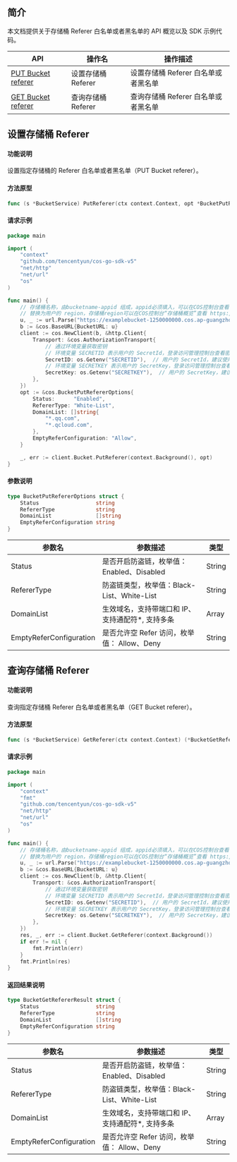 ## 简介

本文档提供关于存储桶 Referer 白名单或者黑名单的 API 概览以及 SDK 示例代码。

| API                                                          | 操作名         | 操作描述                   |
| ------------------------------------------------------------ | -------------- | -------------------------- |
| [PUT Bucket referer](https://cloud.tencent.com/document/product/436/32492) | 设置存储桶 Referer | 设置存储桶 Referer 白名单或者黑名单 |
| [GET Bucket referer](https://cloud.tencent.com/document/product/436/32493) | 查询存储桶 Referer | 查询存储桶 Referer 白名单或者黑名单 |

## 设置存储桶 Referer

#### 功能说明

设置指定存储桶的 Referer 白名单或者黑名单（PUT Bucket referer）。

#### 方法原型

```go
func (s *BucketService) PutReferer(ctx context.Context, opt *BucketPutRefererOptions) (*Response, error)
```

#### 请求示例

```go
package main

import (
    "context"
    "github.com/tencentyun/cos-go-sdk-v5"
    "net/http"
    "net/url"
    "os"
)

func main() {
    // 存储桶名称，由bucketname-appid 组成，appid必须填入，可以在COS控制台查看存储桶名称。 https://console.cloud.tencent.com/cos5/bucket
    // 替换为用户的 region，存储桶region可以在COS控制台“存储桶概览”查看 https://console.cloud.tencent.com/ ，关于地域的详情见 https://cloud.tencent.com/document/product/436/6224 。
    u, _ := url.Parse("https://examplebucket-1250000000.cos.ap-guangzhou.myqcloud.com")
    b := &cos.BaseURL{BucketURL: u}
    client := cos.NewClient(b, &http.Client{
        Transport: &cos.AuthorizationTransport{
            // 通过环境变量获取密钥
            // 环境变量 SECRETID 表示用户的 SecretId，登录访问管理控制台查看密钥，https://console.cloud.tencent.com/cam/capi
            SecretID: os.Getenv("SECRETID"),  // 用户的 SecretId，建议使用子账号密钥，授权遵循最小权限指引，降低使用风险。子账号密钥获取可参考 https://cloud.tencent.com/document/product/598/37140
            // 环境变量 SECRETKEY 表示用户的 SecretKey，登录访问管理控制台查看密钥，https://console.cloud.tencent.com/cam/capi
            SecretKey: os.Getenv("SECRETKEY"),  // 用户的 SecretKey，建议使用子账号密钥，授权遵循最小权限指引，降低使用风险。子账号密钥获取可参考 https://cloud.tencent.com/document/product/598/37140
        },
    })
    opt := &cos.BucketPutRefererOptions{
        Status:      "Enabled",
        RefererType: "White-List",
        DomainList: []string{
            "*.qq.com",
            "*.qcloud.com",
        },
        EmptyReferConfiguration: "Allow",
    }

    _, err := client.Bucket.PutReferer(context.Background(), opt)
}
```

#### 参数说明

```go
type BucketPutRefererOptions struct {
    Status                  string 
    RefererType             string 
    DomainList              []string 
    EmptyReferConfiguration string
}
```

| 参数名                                   | 参数描述                                                     | 类型                                     |
| ---------------------------------------- | ------------------------------------------------------------ | ---------------------------------------- |
| Status                         | 是否开启防盗链，枚举值：Enabled、Disabled | String                                   |
| RefererType | 防盗链类型，枚举值：Black-List、White-List                | String |
| DomainList | 生效域名，支持带端口和 IP、支持通配符\*, 支持多条 | Array |
| EmptyReferConfiguration | 是否允许空 Refer 访问，枚举值： Allow、Deny | String |

## 查询存储桶 Referer

#### 功能说明

查询指定存储桶 Referer 白名单或者黑名单（GET Bucket referer）。

#### 方法原型

```go
func (s *BucketService) GetReferer(ctx context.Context) (*BucketGetRefererResult, *Response, error)
```

#### 请求示例

```go
package main

import (
    "context"
    "fmt"
    "github.com/tencentyun/cos-go-sdk-v5"
    "net/http"
    "net/url"
    "os"
)

func main() {
    // 存储桶名称，由bucketname-appid 组成，appid必须填入，可以在COS控制台查看存储桶名称。 https://console.cloud.tencent.com/cos5/bucket
    // 替换为用户的 region，存储桶region可以在COS控制台“存储桶概览”查看 https://console.cloud.tencent.com/ ，关于地域的详情见 https://cloud.tencent.com/document/product/436/6224 。
    u, _ := url.Parse("https://examplebucket-1250000000.cos.ap-guangzhou.myqcloud.com")
    b := &cos.BaseURL{BucketURL: u}
    client := cos.NewClient(b, &http.Client{
        Transport: &cos.AuthorizationTransport{
            // 通过环境变量获取密钥
            // 环境变量 SECRETID 表示用户的 SecretId，登录访问管理控制台查看密钥，https://console.cloud.tencent.com/cam/capi
            SecretID: os.Getenv("SECRETID"),  // 用户的 SecretId，建议使用子账号密钥，授权遵循最小权限指引，降低使用风险。子账号密钥获取可参考 https://cloud.tencent.com/document/product/598/37140
            // 环境变量 SECRETKEY 表示用户的 SecretKey，登录访问管理控制台查看密钥，https://console.cloud.tencent.com/cam/capi
            SecretKey: os.Getenv("SECRETKEY"),  // 用户的 SecretKey，建议使用子账号密钥，授权遵循最小权限指引，降低使用风险。子账号密钥获取可参考 https://cloud.tencent.com/document/product/598/37140
        },
    })
    res, _, err := client.Bucket.GetReferer(context.Background())
    if err != nil {
        fmt.Println(err)
    }
    fmt.Println(res)
}
```

#### 返回结果说明

```go
type BucketGetRefererResult struct {
    Status                  string 
    RefererType             string 
    DomainList              []string 
    EmptyReferConfiguration string
}
```

| 参数名                                   | 参数描述                                                     | 类型                                     |
| ---------------------------------------- | ------------------------------------------------------------ | ---------------------------------------- |
| Status                         | 是否开启防盗链，枚举值：Enabled、Disabled | String                                   |
| RefererType | 防盗链类型，枚举值：Black-List、White-List                | String |
| DomainList | 生效域名，支持带端口和 IP、支持通配符\*, 支持多条 | Array |
| EmptyReferConfiguration | 是否允许空 Refer 访问，枚举值： Allow、Deny | String |
